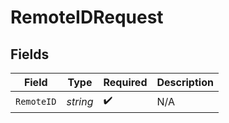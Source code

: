 # RemoteIDRequest


## Fields

| Field              | Type               | Required           | Description        |
| ------------------ | ------------------ | ------------------ | ------------------ |
| `RemoteID`         | *string*           | :heavy_check_mark: | N/A                |